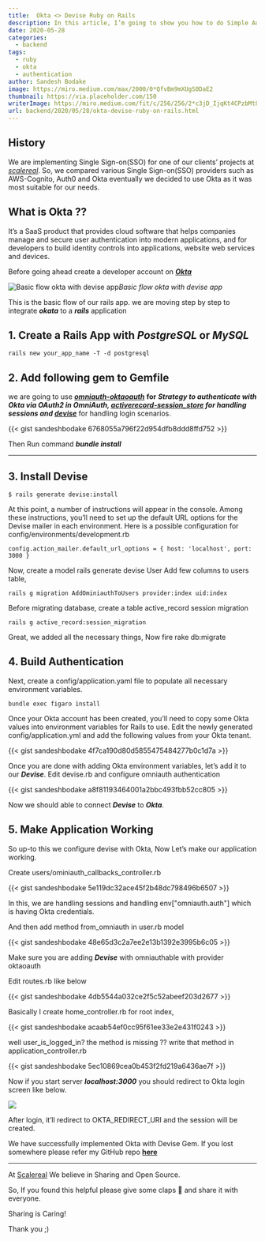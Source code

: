 ```yaml
---
title:  Okta <> Devise Ruby on Rails
description: In this article, I’m going to show you how to do Simple Authentication with Okta using Devise gem.
date: 2020-05-28
categories:
  - backend
tags:
  - ruby
  - okta
  - authentication
author: Sandesh Bodake
image: https://miro.medium.com/max/2000/0*QfvBm9mXUgS0DaE2
thumbnail: https://via.placeholder.com/150
writerImage: https://miro.medium.com/fit/c/256/256/2*c3jD_IjqKt4CPzbMt8pzBw.jpeg
url: backend/2020/05/28/okta-devise-ruby-on-rails.html
---
```


## History

We are implementing Single Sign-on(SSO) for one of our clients’ projects at [*scalereal*](https://scalereal.com). So, we compared various Single Sign-on(SSO) providers such as AWS-Cognito, Auth0 and Okta eventually we decided to use Okta as it was most suitable for our needs.

## What is Okta ??

It’s a SaaS product that provides cloud software that helps companies manage and secure user authentication into modern applications, and for developers to build identity controls into applications, website web services and devices.

Before going ahead create a developer account on [***Okta***](http://okta.com)

![Basic flow okta with devise app](https://cdn-images-1.medium.com/max/2000/1*WzvNLuZKtRDQ-xmX7m98RA.png)*Basic flow okta with devise app*

This is the basic flow of our rails app. we are moving step by step to integrate ***okata*** to a ***rails*** application

## **1. Create a Rails App with *PostgreSQL* or *MySQL***

    rails new your_app_name -T -d postgresql

## **2. Add following gem to Gemfile**

we are going to use [***omniauth-oktaoauth***](https://github.com/dandrews/omniauth-okta) **for** ***Strategy to authenticate with Okta via OAuth2 in OmniAuth, [***activerecord-session_store***](https://github.com/rails/activerecord-session_store) for handling sessions and [***devise***](https://github.com/heartcombo/devise)*** for handling login scenarios.

{{< gist sandeshbodake 6768055a796f22d954dfb8ddd8ffd752 >}}

Then Run command ***bundle install***

---

## **3. Install Devise**

    $ rails generate devise:install

At this point, a number of instructions will appear in the console. Among these instructions, you’ll need to set up the default URL options for the Devise mailer in each environment. Here is a possible configuration for config/environments/development.rb

    config.action_mailer.default_url_options = { host: 'localhost', port: 3000 }

Now, create a model rails generate devise User 
Add few columns to users table,

    rails g migration AddOminiauthToUsers provider:index uid:index

Before migrating database, create a table active_record session migration

    rails g active_record:session_migration

Great, we added all the necessary things, 
Now fire rake db:migrate

## **4. Build Authentication**

Next, create a config/application.yaml file to populate all necessary environment variables.

    bundle exec figaro install

Once your Okta account has been created, you’ll need to copy some Okta values into environment variables for Rails to use. Edit the newly generated config/application.yml and add the following values from your Okta tenant.

{{< gist sandeshbodake 4f7ca190d80d5855475484277b0c1d7a >}}

Once you are done with adding Okta environment variables, let’s add it to our ***Devise***. Edit devise.rb and configure omniauth authentication

{{< gist sandeshbodake a8f81193464001a2bbc493fbb52cc805 >}}

Now we should able to connect ***Devise*** to ***Okta***.

## **5. Make Application Working**

So up-to this we configure devise with Okta, Now Let’s make our application working.

Create users/ominiauth_callbacks_controller.rb

{{< gist sandeshbodake 5e119dc32ace45f2b48dc798496b6507 >}}

In this, we are handling sessions and handling env["omniauth.auth"] which is having Okta credentials.

And then add method from_omniauth in user.rb model

{{< gist sandeshbodake 48e65d3c2a7ee2e13b1392e3995b6c05 >}}

Make sure you are adding ***Devise*** with omniauthable with provider oktaoauth

Edit routes.rb like below

{{< gist sandeshbodake 4db5544a032ce2f5c52abeef203d2677 >}}

Basically I create home_controller.rb for root index,

{{< gist sandeshbodake acaab54ef0cc95f61ee33e2e431f0243 >}}

well user_is_logged_in? the method is missing ?? 
write that method in application_controller.rb

{{< gist sandeshbodake 5ec10869cea0b453f2fd219a6436ae7f >}}

Now if you start server ***localhost:3000*** you should redirect to Okta login screen like below.

![](https://cdn-images-1.medium.com/max/3684/1*gXA07_6ZoNx72_wBm9rBHw.png)

After login, it’ll redirect to OKTA_REDIRECT_URI and the session will be created.

We have successfully implemented Okta with Devise Gem. If you lost somewhere please refer my GitHub repo [**here**](https://github.com/sandeshbodake/okta-with-devise)

---

At [Scalereal](https://scalereal.com/) We believe in Sharing and Open Source.

So, If you found this helpful please give some claps 👏 and share it with everyone.

Sharing is Caring!

Thank you ;)
